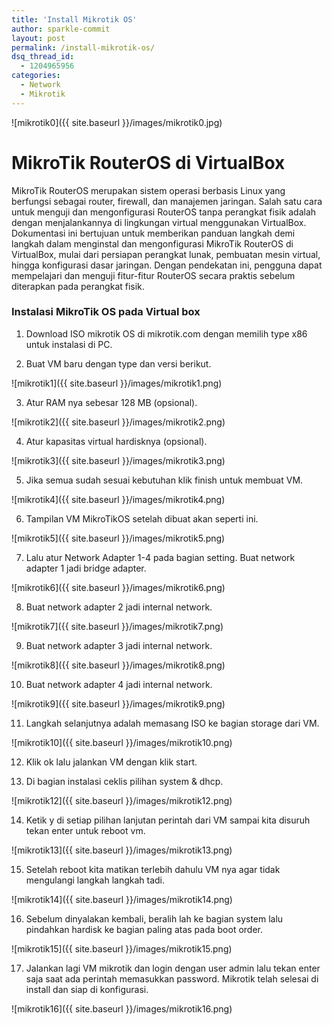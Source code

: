 ```yaml
---
title: 'Install Mikrotik OS'
author: sparkle-commit
layout: post
permalink: /install-mikrotik-os/
dsq_thread_id:
  - 1204965956
categories:
  - Network
  - Mikrotik
---
```


![mikrotik0]({{ site.baseurl }}/images/mikrotik0.jpg)

<!--more-->
# MikroTik RouterOS di VirtualBox

MikroTik RouterOS merupakan sistem operasi berbasis Linux yang berfungsi sebagai router, firewall, dan manajemen jaringan. Salah satu cara untuk menguji dan mengonfigurasi RouterOS tanpa perangkat fisik adalah dengan menjalankannya di lingkungan virtual menggunakan VirtualBox. Dokumentasi ini bertujuan untuk memberikan panduan langkah demi langkah dalam menginstal dan mengonfigurasi MikroTik RouterOS di VirtualBox, mulai dari persiapan perangkat lunak, pembuatan mesin virtual, hingga konfigurasi dasar jaringan. Dengan pendekatan ini, pengguna dapat mempelajari dan menguji fitur-fitur RouterOS secara praktis sebelum diterapkan pada perangkat fisik.

### Instalasi MikroTik OS pada Virtual box 

1. Download ISO mikrotik OS di mikrotik.com dengan memilih type x86 untuk instalasi di PC.

2. Buat VM baru dengan type dan versi berikut.

![mikrotik1]({{ site.baseurl }}/images/mikrotik1.png)

3. Atur RAM nya sebesar 128 MB (opsional).

![mikrotik2]({{ site.baseurl }}/images/mikrotik2.png)

4. Atur kapasitas virtual hardisknya (opsional).

![mikrotik3]({{ site.baseurl }}/images/mikrotik3.png)

5. Jika semua sudah sesuai kebutuhan klik finish untuk membuat VM.

![mikrotik4]({{ site.baseurl }}/images/mikrotik4.png)

6. Tampilan VM MikroTikOS setelah dibuat akan seperti ini.

![mikrotik5]({{ site.baseurl }}/images/mikrotik5.png)

7. Lalu atur Network Adapter 1-4 pada bagian setting. Buat network adapter 1 jadi bridge adapter.

![mikrotik6]({{ site.baseurl }}/images/mikrotik6.png)

8. Buat network adapter 2 jadi internal network.

![mikrotik7]({{ site.baseurl }}/images/mikrotik7.png)

9. Buat network adapter 3 jadi internal network.

![mikrotik8]({{ site.baseurl }}/images/mikrotik8.png)

10. Buat network adapter 4 jadi internal network.

![mikrotik9]({{ site.baseurl }}/images/mikrotik9.png)

11. Langkah selanjutnya adalah memasang ISO ke bagian storage dari VM.

![mikrotik10]({{ site.baseurl }}/images/mikrotik10.png)

12. Klik ok lalu jalankan VM dengan klik start.

13. Di bagian instalasi ceklis pilihan system & dhcp.

![mikrotik12]({{ site.baseurl }}/images/mikrotik12.png)

14. Ketik y di setiap pilihan lanjutan perintah dari VM sampai kita disuruh tekan enter untuk reboot vm.

![mikrotik13]({{ site.baseurl }}/images/mikrotik13.png)

15. Setelah reboot kita matikan terlebih dahulu VM nya agar tidak mengulangi langkah langkah tadi.

![mikrotik14]({{ site.baseurl }}/images/mikrotik14.png)

16. Sebelum dinyalakan kembali, beralih lah ke bagian system lalu pindahkan hardisk ke bagian paling atas pada boot order.

![mikrotik15]({{ site.baseurl }}/images/mikrotik15.png)

17. Jalankan lagi VM mikrotik dan login dengan user admin lalu tekan enter saja saat ada perintah memasukkan password. Mikrotik telah selesai di install dan siap di konfigurasi. 

![mikrotik16]({{ site.baseurl }}/images/mikrotik16.png)

